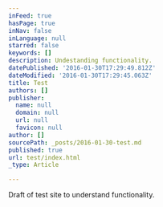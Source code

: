 ```yaml
---
inFeed: true
hasPage: true
inNav: false
inLanguage: null
starred: false
keywords: []
description: Undestanding functionality.
datePublished: '2016-01-30T17:29:49.812Z'
dateModified: '2016-01-30T17:29:45.063Z'
title: Test
authors: []
publisher:
  name: null
  domain: null
  url: null
  favicon: null
author: []
sourcePath: _posts/2016-01-30-test.md
published: true
url: test/index.html
_type: Article

---
```

Draft of test site to understand functionality.